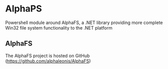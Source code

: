 # AlphaPS
Powershell module around AlphaFS, a .NET library providing more complete Win32 file system functionality to the .NET platform

AlphaFS
-------
The AlphaFS project is hosted on GitHub (https://github.com/alphaleonis/AlphaFS)
